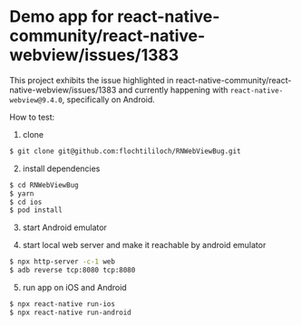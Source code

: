 # Demo app for react-native-community/react-native-webview/issues/1383

This project exhibits the issue highlighted in react-native-community/react-native-webview/issues/1383 and currently happening with `react-native-webview@9.4.0`, specifically on Android.

How to test:

1. clone
```sh
$ git clone git@github.com:flochtililoch/RNWebViewBug.git
```

2. install dependencies
```sh
$ cd RNWebViewBug
$ yarn
$ cd ios
$ pod install
```

3. start Android emulator

4. start local web server and make it reachable by android emulator
```sh
$ npx http-server -c-1 web
$ adb reverse tcp:8080 tcp:8080
```

5. run app on iOS and Android
```sh
$ npx react-native run-ios
$ npx react-native run-android
```
